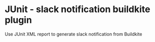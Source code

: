 # JUnit - slack notification buildkite plugin

Use JUnit XML report to generate slack notification from Buildkite
